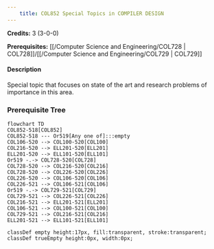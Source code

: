 ```yaml
---
    title: COL852 Special Topics in COMPILER DESIGN
---
```

**Credits:** 3 (3-0-0)



**Prerequisites:** [[/Computer Science and Engineering/COL728 | COL728]]/[[/Computer Science and Engineering/COL729 | COL729]]

#### Description 
Special topic that focuses on state of the art and research problems of importance in this area.

### Prerequisite Tree

```mermaid
flowchart TD
COL852-518[COL852]
COL852-518 --- Or519[Any one of]:::empty
COL106-520 --> COL100-520[COL100]
COL216-520 --> ELL201-520[ELL201]
ELL201-520 --> ELL101-520[ELL101]
Or519 -.-> COL728-520[COL728]
COL728-520 --> COL216-520[COL216]
COL728-520 --> COL226-520[COL226]
COL226-520 --> COL106-520[COL106]
COL226-521 --> COL106-521[COL106]
Or519 -.-> COL729-521[COL729]
COL729-521 --> COL226-521[COL226]
COL216-521 --> ELL201-521[ELL201]
COL106-521 --> COL100-521[COL100]
COL729-521 --> COL216-521[COL216]
ELL201-521 --> ELL101-521[ELL101]

classDef empty height:17px, fill:transparent, stroke:transparent;
classDef trueEmpty height:0px, width:0px;
```